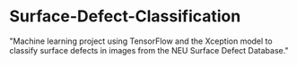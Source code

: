# Surface-Defect-Classification
"Machine learning project using TensorFlow and the Xception model to classify surface defects in images from the NEU Surface Defect Database."
